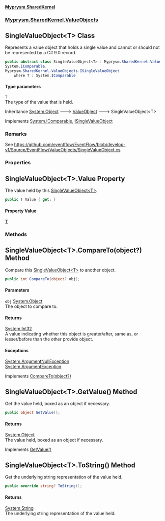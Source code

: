 #### [Myprysm.SharedKernel](index.md 'index')
### [Myprysm.SharedKernel.ValueObjects](index.md#Myprysm_SharedKernel_ValueObjects 'Myprysm.SharedKernel.ValueObjects')
## SingleValueObject&lt;T&gt; Class
Represents a value object that holds a single value and cannot or should not be represented by a C# 9.0 record.  
```csharp
public abstract class SingleValueObject<T> : Myprysm.SharedKernel.ValueObjects.ValueObject,
System.IComparable,
Myprysm.SharedKernel.ValueObjects.ISingleValueObject
    where T : System.IComparable
```
#### Type parameters
<a name='Myprysm_SharedKernel_ValueObjects_SingleValueObject_T__T'></a>
`T`  
The type of the value that is held.
  

Inheritance [System.Object](https://docs.microsoft.com/en-us/dotnet/api/System.Object 'System.Object') &#129106; [ValueObject](Myprysm_SharedKernel_ValueObjects_ValueObject.md 'Myprysm.SharedKernel.ValueObjects.ValueObject') &#129106; SingleValueObject&lt;T&gt;  

Implements [System.IComparable](https://docs.microsoft.com/en-us/dotnet/api/System.IComparable 'System.IComparable'), [ISingleValueObject](Myprysm_SharedKernel_ValueObjects_ISingleValueObject.md 'Myprysm.SharedKernel.ValueObjects.ISingleValueObject')  
### Remarks
See https://github.com/eventflow/EventFlow/blob/develop-v1/Source/EventFlow/ValueObjects/SingleValueObject.cs
### Properties
<a name='Myprysm_SharedKernel_ValueObjects_SingleValueObject_T__Value'></a>
## SingleValueObject&lt;T&gt;.Value Property
The value held by this [SingleValueObject&lt;T&gt;](Myprysm_SharedKernel_ValueObjects_SingleValueObject_T_.md 'Myprysm.SharedKernel.ValueObjects.SingleValueObject&lt;T&gt;').  
```csharp
public T Value { get; }
```
#### Property Value
[T](Myprysm_SharedKernel_ValueObjects_SingleValueObject_T_.md#Myprysm_SharedKernel_ValueObjects_SingleValueObject_T__T 'Myprysm.SharedKernel.ValueObjects.SingleValueObject&lt;T&gt;.T')
  
### Methods
<a name='Myprysm_SharedKernel_ValueObjects_SingleValueObject_T__CompareTo(object_)'></a>
## SingleValueObject&lt;T&gt;.CompareTo(object?) Method
Compare this [SingleValueObject&lt;T&gt;](Myprysm_SharedKernel_ValueObjects_SingleValueObject_T_.md 'Myprysm.SharedKernel.ValueObjects.SingleValueObject&lt;T&gt;') to another object.  
```csharp
public int CompareTo(object? obj);
```
#### Parameters
<a name='Myprysm_SharedKernel_ValueObjects_SingleValueObject_T__CompareTo(object_)_obj'></a>
`obj` [System.Object](https://docs.microsoft.com/en-us/dotnet/api/System.Object 'System.Object')  
The object to compare to.
  
#### Returns
[System.Int32](https://docs.microsoft.com/en-us/dotnet/api/System.Int32 'System.Int32')  
A value indicating whether this object is greater/after, same as, or lesser/before than the other provide object.
#### Exceptions
[System.ArgumentNullException](https://docs.microsoft.com/en-us/dotnet/api/System.ArgumentNullException 'System.ArgumentNullException')  
[System.ArgumentException](https://docs.microsoft.com/en-us/dotnet/api/System.ArgumentException 'System.ArgumentException')  

Implements [CompareTo(object?)](https://docs.microsoft.com/en-us/dotnet/api/System.IComparable.CompareTo#System_IComparable_CompareTo_System_Object_ 'System.IComparable.CompareTo(System.Object)')  
  
<a name='Myprysm_SharedKernel_ValueObjects_SingleValueObject_T__GetValue()'></a>
## SingleValueObject&lt;T&gt;.GetValue() Method
Get the value held, boxed as an object if necessary.  
```csharp
public object GetValue();
```
#### Returns
[System.Object](https://docs.microsoft.com/en-us/dotnet/api/System.Object 'System.Object')  
The value held, boxed as an object if necessary.

Implements [GetValue()](Myprysm_SharedKernel_ValueObjects_ISingleValueObject.md#Myprysm_SharedKernel_ValueObjects_ISingleValueObject_GetValue() 'Myprysm.SharedKernel.ValueObjects.ISingleValueObject.GetValue()')  
  
<a name='Myprysm_SharedKernel_ValueObjects_SingleValueObject_T__ToString()'></a>
## SingleValueObject&lt;T&gt;.ToString() Method
Get the underlying string representation of the value held.  
```csharp
public override string? ToString();
```
#### Returns
[System.String](https://docs.microsoft.com/en-us/dotnet/api/System.String 'System.String')  
The underlying string representation of the value held.
  
